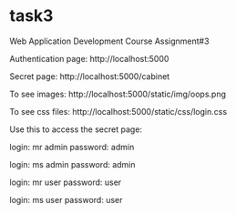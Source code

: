 # task3
Web Application Development Course
Assignment#3


Authentication page: http://localhost:5000

Secret page: http://localhost:5000/cabinet

To see images: http://localhost:5000/static/img/oops.png

To see css files: http://localhost:5000/static/css/login.css


Use this to access the secret page:


login: mr admin password: admin

login: ms admin password: admin

login: mr user password: user

login: ms user password: user

